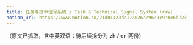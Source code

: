 ```yaml
---
title: 任务与技术信号系统 / Task & Technical Signal System (raw)
notion_url: https://www.notion.so/21d01423de178026ac96e3c9c0e6b723
---
```


（原文已抓取，含中英双语；待后续拆分为 zh / en 两份）

